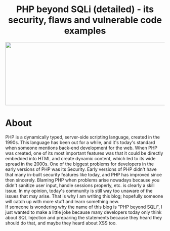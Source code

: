 # <center>PHP beyond SQLi (detailed) - its security, flaws and vulnerable code examples</center>
<img src="https://github.com/KiraReys/blog/assets/44244085/7a2226e3-78a6-4209-b32a-2aaf1705dad7" width=1000 height=200>

<br>

# About
PHP is a dynamically typed, server-side scripting language, created in the 1990s. This language has been out for a while, and it's today's standard when someone mentions back-end development for the web.
When PHP was created, one of its most important features was that it could be directly embedded into HTML and create dynamic content, which led to its wide spread in the 2000s. One of the biggest problems for developers
in the early versions of PHP was its Security. Early versions of PHP didn't have that many in-built security features like today, and PHP has improved since then sincerely. Blaming PHP when problems arise nowadays because you didn't sanitize user input, handle sessions properly, etc. is clearly a skill issue. In my opinion, today's community is still way too unaware of the issues that may arise. That is why I am writing this blog; hopefully someone will catch up with more stuff and learn something new. <br>
If someone is wondering why the name of this blog is "PHP beyond SQLi", I just wanted to make a little joke because many developers today only think about SQL Injection and preparing the statements because they heard they should do that, and maybe they heard about XSS too.
